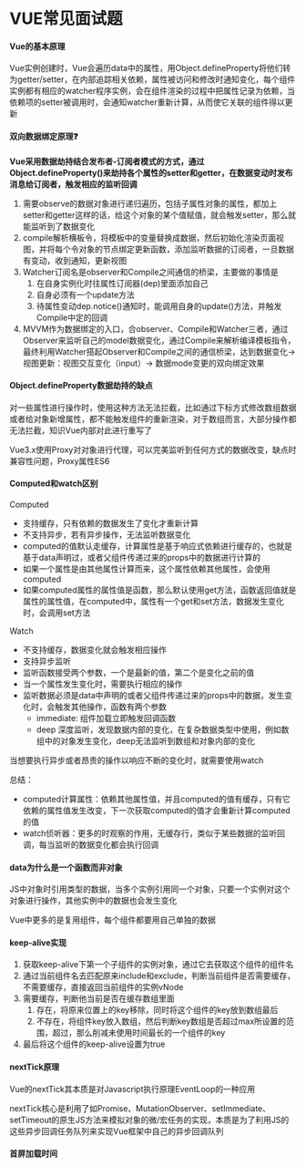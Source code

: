 # VUE常见面试题

#### Vue的基本原理

Vue实例创建时，Vue会遍历data中的属性，用Object.defineProperty将他们转为getter/setter，在内部追踪相关依赖，属性被访问和修改时通知变化，每个组件实例都有相应的watcher程序实例，会在组件渲染的过程中把属性记录为依赖，当依赖项的setter被调用时，会通知watcher重新计算，从而使它关联的组件得以更新



#### 双向数据绑定原理:question:

**Vue采用数据劫持结合发布者-订阅者模式的方式，通过Object.defineProperty()来劫持各个属性的setter和getter，在数据变动时发布消息给订阅者，触发相应的监听回调**

1. 需要observe的数据对象进行递归遍历，包括子属性对象的属性，都加上setter和getter这样的话，给这个对象的某个值赋值，就会触发setter，那么就能监听到了数据变化
2. compile解析横板令，将模板中的变量替换成数据，然后初始化渲染页面视图，并将每个令对象的节点绑定更新函数，添加监听数据的订阅者，一旦数据有变动，收到通知，更新视图
3. Watcher订阅名是observer和Compile之间通信的桥梁，主要做的事情是
   1. 在自身实例化时往属性订阅器(dep)里面添加自己
   2. 自身必须有一个update方法
   3. 待属性变动dep.notice()通知时，能调用自身的update()方法，并触发Compile中定的回调
4. MVVM作为数据绑定的入口，合observer、Compile和Watcher三者，通过Observer来监听自己的model数据变化，通过Compile来解析编译模板指令，最终利用Watcher搭起Observer和Compile之间的通信桥梁，达到数据变化->视图更新：视图交互变化（input）-> 数据mode变更的双向绑定效果







#### Object.defineProperty数据劫持的缺点

对一些属性进行操作时，使用这种方法无法拦截，比如通过下标方式修改数组数据或者给对象新增属性，都不能触发组件的重新渲染，对于数组而言，大部分操作都无法拦截，知识Vue内部对此进行重写了

Vue3.x使用Proxy对对象进行代理，可以完美监听到任何方式的数据改变，缺点时兼容性问题，Proxy属性ES6



#### Computed和watch区别

Computed

* 支持缓存，只有依赖的数据发生了变化才重新计算
* 不支持异步，若有异步操作，无法监听数据变化
* computed的值默认走缓存，计算属性是基于响应式依赖进行缓存的，也就是基于data声明过，或者父组件传递过来的props中的数据进行计算的
* 如果一个属性是由其他属性计算而来，这个属性依赖其他属性，会使用computed
* 如果computed属性的属性值是函数，那么默认使用get方法，函数返回值就是属性的属性值，在computed中，属性有一个get和set方法，数据发生变化时，会调用set方法

Watch

* 不支持缓存，数据变化就会触发相应操作
* 支持异步监听
* 监听函数接受两个参数，一个是最新的值，第二个是变化之前的值
* 当一个属性发生变化时，需要执行相应的操作
* 监听数据必须是data中声明的或者父组件传递过来的props中的数据，发生变化时，会触发其他操作，函数有两个参数
  * immediate: 组件加载立即触发回调函数
  * deep 深度监听，发现数据内部的变化，在复杂数据类型中使用，例如数组中的对象发生变化，deep无法监听到数组和对象内部的变化

当想要执行异步或者昂贵的操作以响应不断的变化时，就需要使用watch

总结：

* computed计算属性：依赖其他属性值，并且computed的值有缓存，只有它依赖的属性值发生改变，下一次获取computed的值才会重新计算computed的值
* watch侦听器：更多的时观察的作用，无缓存行，类似于某些数据的监听回调，每当监听的数据变化都会执行回调

#### data为什么是一个函数而非对象

JS中对象时引用类型的数据，当多个实例引用同一个对象，只要一个实例对这个对象进行操作，其他实例中的数据也会发生变化

Vue中更多的是复用组件，每个组件都要用自己单独的数据



#### keep-alive实现

1. 获取keep-alive下第一个子组件的实例对象，通过它去获取这个组件的组件名
2. 通过当前组件名去匹配原来include和exclude，判断当前组件是否需要缓存，不需要缓存，直接返回当前组件的实例vNode
3. 需要缓存，判断他当前是否在缓存数组里面
   1. 存在，将原来位置上的key移除，同时将这个组件的key放到数组最后
   2. 不存在，将组件key放入数组，然后判断key数组是否超过max所设置的范围，超过，那么削减未使用时间最长的一个组件的key
4. 最后将这个组件的keep-alive设置为true

#### nextTick原理

Vue的nextTick其本质是对Javascript执行原理EventLoop的一种应用

nextTick核心是利用了如Promise、MutationObserver、setImmediate、setTimeout的原生JS方法来模拟对象的微/宏任务的实现，本质是为了利用JS的这些异步回调任务队列来实现Vue框架中自己的异步回调队列



#### 首屏加载时间















